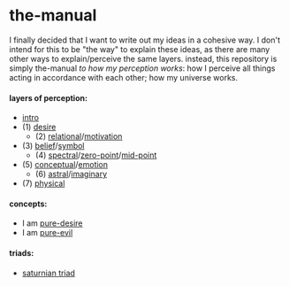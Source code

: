 # the-manual

I finally decided that I want to write out my ideas in a cohesive way. I don't intend for this to be "the way" to explain these ideas, as there are many other ways to explain/perceive the same layers. instead, this repository is simply the-manual *to how my perception works*: how I perceive all things acting in accordance with each other; how my universe works.

#### layers of perception:
- [intro](/intro.md)
- (1) [desire](/desire.md)
  - (2) [relational](/relational.md)/[motivation](/motivation.md)
- (3) [belief](/belief.md)/[symbol](/symbol.md)
  - (4) [spectral](/spectral.md)/[zero-point](/zero-point.md)/[mid-point](/mid-point.md)
- (5) [conceptual](/concept.md)/[emotion](/emotion.md)
  - (6) [astral](/astral.md)/[imaginary](/imaginary.md)
- (7) [physical](/physical.md)

#### concepts:
- I am [pure-desire](/concepts/pure-desire.md)
- I am [pure-evil](/concepts/pure-evil.md)

#### triads:
- [saturnian triad](/archetypes/triad-4.md)
